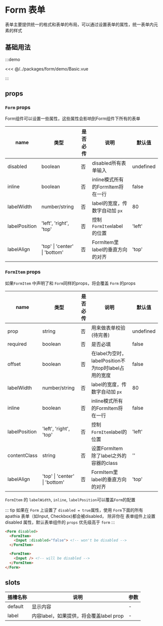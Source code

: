 # Form 表单

表单主要提供统一的格式和表单的布局，可以通过设置表单的属性，统一表单内元素的样式

## 基础用法

:::demo

<<< @/../packages/form/demo/Basic.vue

:::

## props

### `Form` props

Form组件可以设置一些属性，这些属性会影响到Form组件下所有的表单

| name |  类型   | 是否必传 |   说明       | 默认值 |
| ---- | ------ | ----- | ------------- | ----- |
| disabled | boolean | 否 | disabled所有表单输入 | undefined |
| inline | boolean | 否 | inline模式所有的FormItem将在一行 | false |
| labelWidth | number/string | 否 | label的宽度，传数字自动加 `px` | 80 |
| labelPosition | 'left', 'right', 'top' | 否 | 控制`FormItem`label的位置 |  'left' |
| labelAlign | 'top' \| 'center' \| 'bottom' | 否 | FormItem里 label的垂直方向的对齐 | 'top' |

### `FormItem` props

如果`FormItem` 中声明了和 `Form`同样的props，将会覆盖 `Form` 的props

| name |  类型   | 是否必传 |   说明       | 默认值 |
| ---- | ------ | ----- | ------------- | ----- |
| prop | string | 否 | 用来做表单校验(待完善) | undefined |
| required | boolean | 否 | 是否必填 | false |
| offset | boolean | 否 | 在label为空时，labelPosition不为top时label占用的宽度 | false |
| labelWidth | number/string | 否 | label的宽度，传数字自动加 `px` | 80 |
| inline | boolean | 否 | inline模式所有的FormItem将在一行 | false |
| labelPosition | 'left', 'right', 'top' | 否 | 控制`FormItem`label的位置 | 'left' |
| contentClass | string | 否 | 设置FormItem除了label之外的容器的class | '' |
| labelAlign | 'top' \| 'center' \| 'bottom' | 否 | FormItem里 label的垂直方向的对齐 | 'top' |

`FormItem` 的 `labelWidth`, `inline`, `labelPosition`可以覆盖`Form`的配置

::: tip
如果在 `Form` 上设置了 `disabled = true`属性，使用 `Form`下面的所有 apathia 表单（如Input, Checkbox)都会被disabled， 除非你在 表单组件上设置disabled 属性，默认表单组件的 `props` 优先级高于 `form`
:::

```html
<Form disabled>
  <FormItem>
    <Input :disabled="false"> <!-- won't be disabled -->
  </FormItem>

  <FormItem>
    <Input /> <!-- will be disabled -->
  </FormItem>
</Form>
```

## slots

| 插槽名称 |  说明   | 参数 |
| ---- | ------ | ----- |
| default | 显示内容 | - |
| label | 内容label，如果提供，将会覆盖label prop | - |
